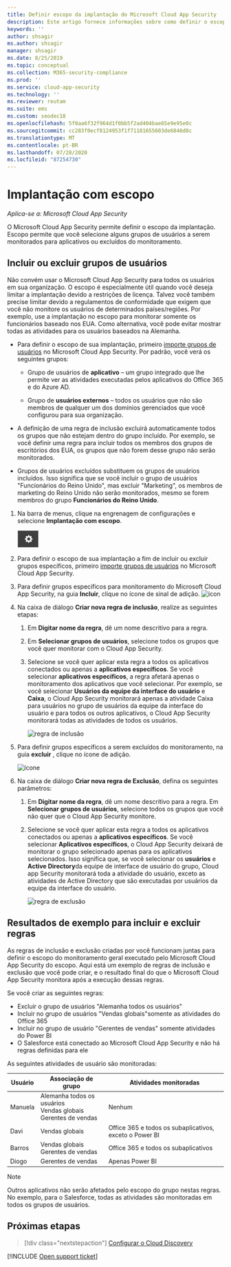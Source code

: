 ```yaml
---
title: Definir escopo da implantação do Microsoft Cloud App Security
description: Este artigo fornece informações sobre como definir o escopo de sua implantação do Cloud App Security, incluir e excluir usuários ou grupos específicos.
keywords: ''
author: shsagir
ms.author: shsagir
manager: shsagir
ms.date: 8/25/2019
ms.topic: conceptual
ms.collection: M365-security-compliance
ms.prod: ''
ms.service: cloud-app-security
ms.technology: ''
ms.reviewer: reutam
ms.suite: ems
ms.custom: seodec18
ms.openlocfilehash: 5f0aa6f32f964d1f0bb5f2ad404bae65e9e95e0c
ms.sourcegitcommit: cc283f0ecf8124953f1f71181655603de6846d8c
ms.translationtype: MT
ms.contentlocale: pt-BR
ms.lasthandoff: 07/28/2020
ms.locfileid: "87254730"
---
```

# <a name="scoped-deployment"></a>Implantação com escopo<a name="scoped-deployment"></a> 

*Aplica-se a: Microsoft Cloud App Security*

O Microsoft Cloud App Security permite definir o escopo da implantação. Escopo permite que você selecione alguns grupos de usuários a serem monitorados para aplicativos ou excluídos do monitoramento.

## <a name="include-or-exclude-user-groups"></a>Incluir ou excluir grupos de usuários

Não convém usar o Microsoft Cloud App Security para todos os usuários em sua organização. O escopo é especialmente útil quando você deseja limitar a implantação devido a restrições de licença. Talvez você também precise limitar devido a regulamentos de conformidade que exigem que você não monitore os usuários de determinados países/regiões. Por exemplo, use a implantação no escopo para monitorar somente os funcionários baseado nos EUA. Como alternativa, você pode evitar mostrar todas as atividades para os usuários baseados na Alemanha.

- Para definir o escopo de sua implantação, primeiro [importe grupos de usuários](user-groups.md) no Microsoft Cloud App Security. Por padrão, você verá os seguintes grupos:

  - Grupo de usuários de **aplicativo** – um grupo integrado que lhe permite ver as atividades executadas pelos aplicativos do Office 365 e do Azure AD.

  - Grupo de **usuários externos** – todos os usuários que não são membros de qualquer um dos domínios gerenciados que você configurou para sua organização.

- A definição de uma regra de inclusão excluirá automaticamente todos os grupos que não estejam dentro do grupo incluído. Por exemplo, se você definir uma regra para incluir todos os membros dos grupos de escritórios dos EUA, os grupos que não forem desse grupo não serão monitorados.

- Grupos de usuários excluídos substituem os grupos de usuários incluídos. Isso significa que se você incluir o grupo de usuários "Funcionários do Reino Unido", mas excluir "Marketing", os membros de marketing do Reino Unido não serão monitorados, mesmo se forem membros do grupo **Funcionários do Reino Unido**.

1. Na barra de menus, clique na engrenagem de configurações e selecione **Implantação com escopo**.

    ![Ícone de configurações](media/settings-icon.png "Ícone de configurações")

2. Para definir o escopo de sua implantação a fim de incluir ou excluir grupos específicos, primeiro [importe grupos de usuários](user-groups.md) no Microsoft Cloud App Security.

3. Para definir grupos específicos para monitoramento do Microsoft Cloud App Security, na guia **Incluir**, clique no ícone de sinal de adição.
    ![icon](media/plus-icon.png)

4. Na caixa de diálogo **Criar nova regra de inclusão**, realize as seguintes etapas:

    1. Em **Digitar nome da regra**, dê um nome descritivo para a regra.
    2. Em **Selecionar grupos de usuários**, selecione todos os grupos que você quer monitorar com o Cloud App Security.
    3. Selecione se você quer aplicar esta regra a todos os aplicativos conectados ou apenas a **aplicativos específicos**. Se você selecionar **aplicativos específicos**, a regra afetará apenas o monitoramento dos aplicativos que você selecionar. Por exemplo, se você selecionar **Usuários da equipe da interface do usuário** e **Caixa**, o Cloud App Security monitorará apenas a atividade Caixa para usuários no grupo de usuários da equipe da interface do usuário e para todos os outros aplicativos, o Cloud App Security monitorará todas as atividades de todos os usuários.

        ![regra de inclusão](media/include-rule.png)

5. Para definir grupos específicos a serem excluídos do monitoramento, na guia **excluir** , clique no ícone de adição.

   ![ícone](media/plus-icon.png)

6. Na caixa de diálogo **Criar nova regra de Exclusão**, defina os seguintes parâmetros:

    1. Em **Digitar nome da regra**, dê um nome descritivo para a regra.
    Em **Selecionar grupos de usuários**, selecione todos os grupos que você não quer que o Cloud App Security monitore.
    2. Selecione se você quer aplicar esta regra a todos os aplicativos conectados ou apenas a **aplicativos específicos**. Se você selecionar **Aplicativos específicos**, o Cloud App Security deixará de monitorar o grupo selecionado apenas para os aplicativos selecionados. Isso significa que, se você selecionar os **usuários** e **Active Directory**da equipe de interface de usuário do grupo, Cloud app Security monitorará toda a atividade do usuário, exceto as atividades de Active Directory que são executadas por usuários da equipe da interface do usuário.

       ![regra de exclusão](media/exclude-rule.png)

## <a name="example-results-for-include-and-exclude-rules"></a>Resultados de exemplo para incluir e excluir regras

As regras de inclusão e exclusão criadas por você funcionam juntas para definir o escopo do monitoramento geral executado pelo Microsoft Cloud App Security do escopo. Aqui está um exemplo de regras de inclusão e exclusão que você pode criar, e o resultado final do que o Microsoft Cloud App Security monitora após a execução dessas regras.

Se você criar as seguintes regras:

- Excluir o grupo de usuários "Alemanha todos os usuários"
- Incluir no grupo de usuários "Vendas globais"somente as atividades do Office 365
- Incluir no grupo de usuário "Gerentes de vendas" somente atividades do Power BI
- O Salesforce está conectado ao Microsoft Cloud App Security e não há regras definidas para ele

As seguintes atividades de usuário são monitoradas:

|Usuário|Associação de grupo|Atividades monitoradas|
|----|----|----|
|Manuela|Alemanha todos os usuários<br />Vendas globais<br />Gerentes de vendas|Nenhum|
|Davi|Vendas globais|Office 365 e todos os subaplicativos, exceto o Power BI|
|Barros|Vendas globais<br />Gerentes de vendas|Office 365 e todos os subaplicativos|
|Diogo|Gerentes de vendas|Apenas Power BI|

> [!NOTE]
> Outros aplicativos não serão afetados pelo escopo do grupo nestas regras.
> No exemplo, para o Salesforce, todas as atividades são monitoradas em todos os grupos de usuários.

## <a name="next-steps"></a>Próximas etapas

> [!div class="nextstepaction"]
> [Configurar o Cloud Discovery](set-up-cloud-discovery.md)

[!INCLUDE [Open support ticket](includes/support.md)]  
